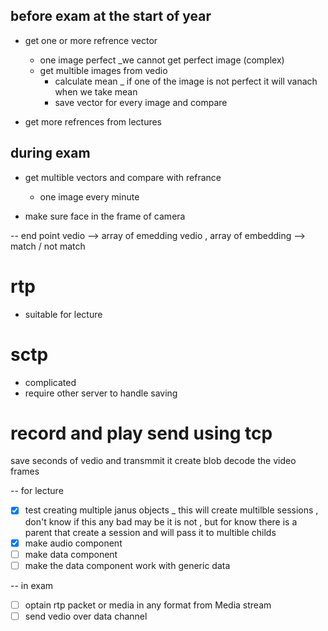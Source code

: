 ## before exam at the start of year
- get one or more refrence vector 
    * one image perfect _we cannot get perfect image (complex)
    * get multible images from vedio 
        - calculate mean _
            if one of the image is not perfect it will vanach when we take mean
        - save vector for every image and compare
 

- get more refrences from lectures

## during exam
- get multible vectors and compare with refrance
    * one image every minute

- make sure face in the frame of camera



-- end point
vedio --> array of emedding
vedio , array of embedding  --> match / not match




# rtp 
* suitable for lecture 
# sctp
* complicated 
* require other server to handle saving 
# record and play send using tcp
save seconds of vedio and transmmit it
create blob 
decode the video frames








-- for lecture
- [x] test creating multiple janus objects _
    this will create multilble sessions , don't know if this any bad 
    may be it is not , but for know there is a parent that create a session and 
    will pass it to multible childs
- [x] make audio component 
- [ ] make data component
- [ ] make the data component work with generic data

-- in exam
- [ ] optain rtp packet or media in any format from Media stream
- [ ] send vedio over data channel
